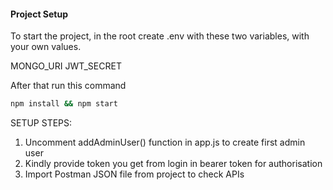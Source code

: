 #### Project Setup

To start the project, in the root create .env with these two variables, with your own values.

MONGO_URI
JWT_SECRET

After that run this command

```bash
npm install && npm start
```

SETUP STEPS:

1. Uncomment addAdminUser() function in app.js to create first admin user
2. Kindly provide token you get from login in bearer token for authorisation
3. Import Postman JSON file from project to check APIs
